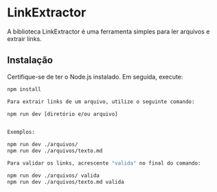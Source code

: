 # LinkExtractor

A biblioteca LinkExtractor é uma ferramenta simples para ler arquivos e extrair links.

## Instalação

Certifique-se de ter o Node.js instalado. Em seguida, execute:

```bash
npm install

Para extrair links de um arquivo, utilize o seguinte comando:

npm run dev [diretório e/ou arquivo]


Exemplos:

npm run dev ./arquivos/
npm run dev ./arquivos/texto.md

Para validar os links, acrescente "valida" no final do comando:

npm run dev ./arquivos/ valida
npm run dev ./arquivos/texto.md valida
